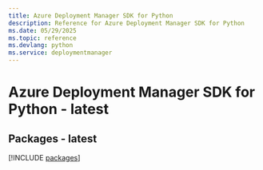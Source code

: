 ```yaml
---
title: Azure Deployment Manager SDK for Python
description: Reference for Azure Deployment Manager SDK for Python
ms.date: 05/29/2025
ms.topic: reference
ms.devlang: python
ms.service: deploymentmanager
---
```

# Azure Deployment Manager SDK for Python - latest
## Packages - latest
[!INCLUDE [packages](deployment-manager-index.md)]